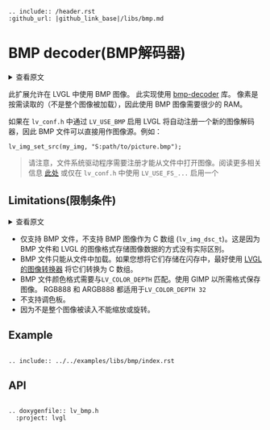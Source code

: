 ```eval_rst
.. include:: /header.rst 
:github_url: |github_link_base|/libs/bmp.md
```

# BMP decoder(BMP解码器)
<details>
<summary>查看原文</summary>
<p>

This extension allows the use of BMP images in LVGL. 
This implementation uses [bmp-decoder](https://github.com/caj-johnson/bmp-decoder) library.
The pixel are read on demand (not the whole image is loaded) so using BMP images requires very little RAM. 

If enabled in `lv_conf.h` by `LV_USE_BMP` LVGL will register a new image decoder automatically so BMP files can be directly used as image sources. For example:
```
lv_img_set_src(my_img, "S:path/to/picture.bmp");
```

Note that, a file system driver needs to registered to open images from files. Read more about it [here](https://docs.lvgl.io/master/overview/file-system.html) or just enable one in `lv_conf.h` with `LV_USE_FS_...` 

</p>
</details>

此扩展允许在 LVGL 中使用 BMP 图像。
此实现使用 [bmp-decoder](https://github.com/caj-johnson/bmp-decoder) 库。
像素是按需读取的（不是整个图像被加载），因此使用 BMP 图像需要很少的 RAM。

如果在 `lv_conf.h` 中通过 `LV_USE_BMP` 启用 LVGL 将自动注册一个新的图像解码器，因此 BMP 文件可以直接用作图像源。例如：

```
lv_img_set_src(my_img, "S:path/to/picture.bmp");
```

> 请注意，文件系统驱动程序需要注册才能从文件中打开图像。阅读更多相关信息 [此处](https://docs.lvgl.io/master/overview/file-system.html) 或仅在 `lv_conf.h` 中使用 `LV_USE_FS_...` 启用一个

## Limitations(限制条件)

<details>
<summary>查看原文</summary>
<p>

- Only BMP files are supported and BMP images as C array (`lv_img_dsc_t`) are not. It's because there is no practical differences between how the BMP files and LVGL's image format stores the image data. 
- BMP files can be loaded only from file. If you want to store them in flash it's better to convert them to C array with [LVGL's image converter](https://lvgl.io/tools/imageconverter).
- The BMP files color format needs to match with `LV_COLOR_DEPTH`. Use GIMP to save the image in the required format.
  Both RGB888 and ARGB888 works with `LV_COLOR_DEPTH 32`
- Palette is not supported.
- Because not the whole image is read in can not be zoomed or rotated.

</p>
</details>



- 仅支持 BMP 文件，不支持 BMP 图像作为 C 数组 (`lv_img_dsc_t`)。这是因为 BMP 文件和 LVGL 的图像格式存储图像数据的方式没有实际区别。
- BMP 文件只能从文件中加载。如果您想将它们存储在闪存中，最好使用 [LVGL 的图像转换器](https://lvgl.io/tools/imageconverter) 将它们转换为 C 数组。
- BMP 文件颜色格式需要与`LV_COLOR_DEPTH` 匹配。使用 GIMP 以所需格式保存图像。 RGB888 和 ARGB888 都适用于`LV_COLOR_DEPTH 32`
- 不支持调色板。
- 因为不是整个图像被读入不能缩放或旋转。


## Example
```eval_rst

.. include:: ../../examples/libs/bmp/index.rst

```

## API

```eval_rst

.. doxygenfile:: lv_bmp.h
  :project: lvgl

```
